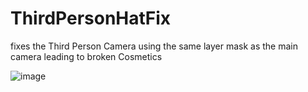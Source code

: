# ThirdPersonHatFix

fixes the Third Person Camera using the same layer mask as the main camera leading to broken Cosmetics

![image](https://github.com/The-Graze/ThirdPersonHatFix/assets/82724623/549a786f-c50d-4d86-8e27-e0956a602a61)
